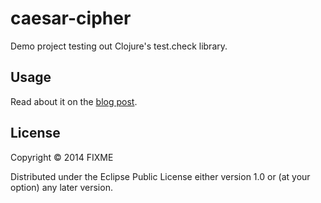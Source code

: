 # caesar-cipher

Demo project testing out Clojure's test.check library.

## Usage

Read about it on the [blog post](http://onbeyondlambda.blogspot.com/2014/11/trying-out-property-based-testing-in.html).

## License

Copyright © 2014 FIXME

Distributed under the Eclipse Public License either version 1.0 or (at
your option) any later version.
